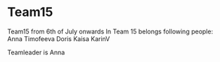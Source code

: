# Team15
Team15 from 6th of July onwards
In Team 15 belongs following people:
Anna Timofeeva
Doris
Kaisa
KarinV

Teamleader is Anna


